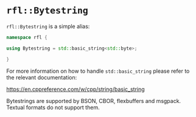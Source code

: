 # `rfl::Bytestring` 

`rfl::Bytestring` is a simple alias:

```cpp
namespace rfl {

using Bytestring = std::basic_string<std::byte>;

}
```

For more information on how to handle `std::basic_string` please refer to the
relevant documentation:

https://en.cppreference.com/w/cpp/string/basic_string

Bytestrings are supported by BSON, CBOR, flexbuffers and msgpack. Textual formats
do not support them.

